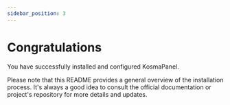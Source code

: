 ```yaml
---
sidebar_position: 3
---
```


# Congratulations
You have successfully installed and configured KosmaPanel.

Please note that this README provides a general overview of the installation process. It's always a good idea to consult the official documentation or project's repository for more details and updates.